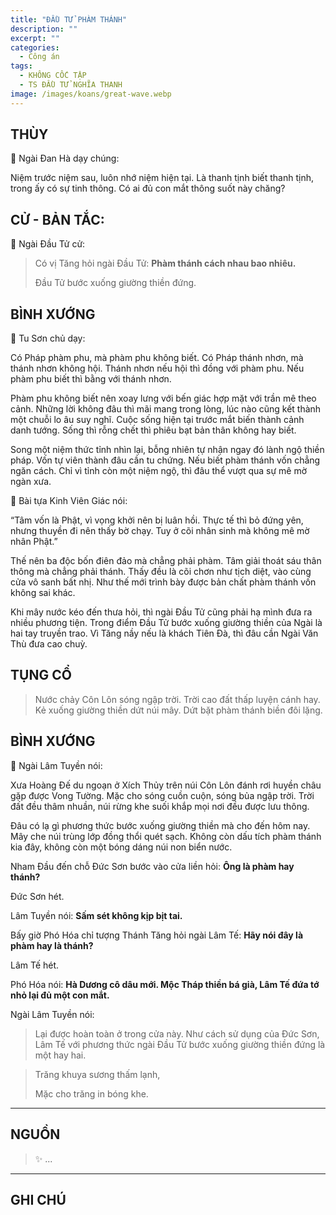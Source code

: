 ```yaml
---
title: "ĐẦU TỬ PHÀM THÁNH"
description: ""
excerpt: ""
categories:
  - Công án
tags:
  - KHÔNG CỐC TẬP
  - TS ĐẦU TỬ NGHĨA THANH
image: /images/koans/great-wave.webp
---
```


## THÙY

📢 Ngài Đan Hà dạy chúng:

Niệm trước niệm sau, luôn nhớ niệm hiện tại.
Là thanh tịnh biết thanh tịnh, trong ấy có sự tinh thông.
Có ai đủ con mắt thông suốt này chăng?

## CỬ - BẢN TẮC:

📢 Ngài Đầu Tử cử:

> Có vị Tăng hỏi ngài Đầu Tử: **Phàm thánh cách nhau bao nhiêu.**
>
> Đầu Tử bước xuống giường thiền đứng.

## BÌNH XƯỚNG

📢 Tu Sơn chủ dạy: 

Có Pháp phàm phu, mà phàm phu không biết.
Có Pháp thánh nhơn, mà thánh nhơn không hội.
Thánh nhơn nếu hội thì đồng với phàm phu.
Nếu phàm phu biết thì bằng với thánh nhơn.

Phàm phu không biết nên xoay lưng với bến giác hợp mặt với trần mê theo cảnh.
Những lời không đâu thì mãi mang trong lòng, lúc nào cũng kết thành một chuỗi lo âu suy nghĩ.
Cuộc sống hiện tại trước mắt biến thành cảnh danh tướng.
Sống thì rỗng chết thì phiêu bạt bản thân không hay biết.

Song một niệm thức tỉnh nhìn lại, bỗng nhiên tự nhận ngay đó lành ngộ thiền pháp.
Vốn tự viên thành đâu cần tu chứng.
Nếu biết phàm thánh vốn chẳng ngăn cách.
Chỉ vì tỉnh còn một niệm ngộ, thì đâu thể vượt qua sự mê mờ ngàn xưa.

📢 Bài tựa Kinh Viên Giác nói:

“Tâm vốn là Phật, vì vọng khởi nên bị luân hồi.
Thực tế thì bỏ đứng yên, nhưng thuyền đi nên thấy bờ chạy.
Tuy ở cõi nhân sinh mà không mê mờ nhân Phật.”

Thế nên ba độc bốn điên đảo mà chẳng phải phàm.
Tâm giải thoát sáu thân thông mà chẳng phải thánh.
Thấy đều là cõi chơn như tịch diệt, vào cùng cửa vô sanh bất nhị.
Như thế mới trình bày được bản chất phàm thánh vốn không sai khác.

Khi mây nước kéo đến thưa hỏi, thì ngài Đầu Tử cũng phải hạ mình đưa ra nhiều phương tiện.
Trong điểm Đầu Tử bước xuống giường thiền của Ngài là hai tay truyền trao.
Vì Tăng nầy nếu là khách Tiên Đà, thì đâu cần Ngài Văn Thù đưa cao chuỳ.

## TỤNG CỔ

> Nước chảy Côn Lôn sóng ngập trời.
Trời cao đất thấp luyện cánh hay.
Kẻ xuống giường thiền dứt núi mây.
Dứt bặt phàm thánh biền đôi lặng.

## BÌNH XƯỚNG

📢 Ngài Lâm Tuyền nói:

Xưa Hoàng Đế du ngoạn ở Xích Thủy trên núi Côn Lôn đánh rơi huyền châu gặp được Vong Tường.
Mặc cho sóng cuồn cuộn, sóng bủa ngập trời.
Trời đất đều thâm nhuần, núi rừng khe suối khắp mọi nơi đều được lưu thông.

Đâu có lạ gì phương thức bước xuống giường thiền mà cho đến hôm nay.
Mây che núi trùng lớp đồng thổi quét sạch.
Không còn dấu tích phàm thánh kia đây, không còn một bóng dáng núi non biển nước.

Nham Đầu đến chỗ Đức Sơn bước vào cửa liền hỏi: **Ông là phàm hay thánh?**

Đức Sơn hét.

Lâm Tuyền nói: **Sấm sét không kịp bịt tai.**

Bấy giờ Phó Hóa chỉ tượng Thánh Tăng hỏi ngài Lâm Tế: **Hãy nói đây là phàm hay là thánh?**

Lâm Tế hét.

Phó Hóa nói: **Hà Dương cô dâu mới. Mộc Tháp thiền bá già, Lâm Tế đứa tớ nhỏ lại đủ một con mắt.**

Ngài Lâm Tuyền nói: 

> Lại được hoàn toàn ở trong cửa này.
Như cách sử dụng của Đức Sơn, Lâm Tế với phương thức ngài Đầu Tử bước xuống giường thiền đứng là một hay hai.

> Trăng khuya sương thấm lạnh,
> 
> Mặc cho trăng in bóng khe.

<hr class="blog-rule" />

## NGUỒN

> ✨ ...

<hr class="blog-rule" />

## GHI CHÚ

[^1]: ⭐️ <a href="/masters/Touzi-Yiqing" target="_blank">🔗 TS ĐẦU TỬ NGHĨA THANH</a>


